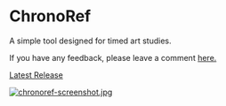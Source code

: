 # ChronoRef
A simple tool designed for timed art studies.

If you have any feedback, please leave a comment [here.](https://github.com/MikeGillotti/chronoref/discussions)

[Latest Release](https://github.com/MikeGillotti/chronoref/releases/tag/v0.1.0)


[![chronoref-screenshot.jpg](https://i.postimg.cc/vBFBZmTS/chronoref-screenshot.jpg)](https://postimg.cc/p9Cx0RDD)
